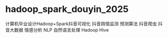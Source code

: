# hadoop_spark_douyin_2025
计算机毕业设计Hadoop+Spark抖音可视化 抖音舆情监测 预测算法 抖音爬虫 抖音大数据 情感分析 NLP 自然语言处理 Hadoop Hive
